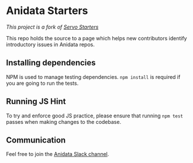 # Anidata Starters

*This project is a fork of [Servo Starters](https://github.com/servo/servo-starters)*

This repo holds the source to a page which helps new contributors identify
introductory issues in Anidata repos.

## Installing dependencies

NPM is used to manage testing dependencies. `npm install` is required if you
are going to run the tests.

## Running JS Hint

To try and enforce good JS practice, please ensure that running `npm test`
passes when making changes to the codebase.

## Communication

Feel free to join the [Anidata Slack channel](https://anidata.slack.com).

